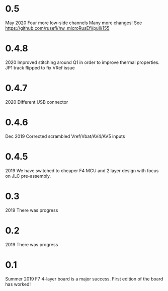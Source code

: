 

# 0.5
May 2020
Four more low-side channels
Many more changes! See https://github.com/rusefi/hw_microRusEfi/pull/155


# 0.4.8
2020
Improved stitching around Q1 in order to improve thermal properties.
JP1 track flipped to fix VRef issue

# 0.4.7
2020
Different USB connector

# 0.4.6 
Dec 2019
Corrected scrambled Vref/Vbat/AV4/AV5 inputs

# 0.4.5 
2019
We have switched to cheaper F4 MCU and 2 layer design with focus on JLC pre-assembly.

# 0.3
2019
There was progress

# 0.2
2019
There was progress

# 0.1
Summer 2019
F7 4-layer board is a major success. First edition of the board has worked!